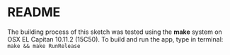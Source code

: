 # README
The building process of this sketch was tested using the **make** system on OSX EL Capitan 10.11.2 (15C50).
To build and run the app, type in terminal:
```make && make RunRelease```